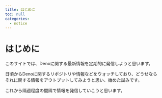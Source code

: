 ```yaml
---
title: はじめに
toc: null
categories:
  - notice
---
```


# はじめに

このサイトでは、Denoに関する最新情報を定期的に発信しようと思います。

日頃からDenoに関するリポジトリや情報などをウォッチしており、どうせならそれに関する情報をアウトプットしてみようと思い、始めた試みです。

これから隔週程度の間隔で情報を発信していこうと思います。
